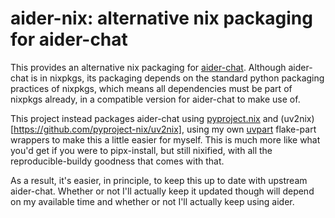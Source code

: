 # aider-nix: alternative nix packaging for aider-chat
This provides an alternative nix packaging for [aider-chat](https://aider.chat/). Although aider-chat is in nixpkgs, its packaging depends on the standard python packaging practices of nixpkgs, which means all dependencies must be part of nixpkgs already, in a compatible version for aider-chat to make use of.

This project instead packages aider-chat using [pyproject.nix](https://github.com/pyproject-nix/pyproject.nix) and (uv2nix)[https://github.com/pyproject-nix/uv2nix], using my own [uvpart](https://github.com/matko/uvpart) flake-part wrappers to make this a little easier for myself. This is much more like what you'd get if you were to pipx-install, but still nixified, with all the reproducible-buildy goodness that comes with that.

As a result, it's easier, in principle, to keep this up to date with upstream aider-chat. Whether or not I'll actually keep it updated though will depend on my available time and whether or not I'll actually keep using aider.
